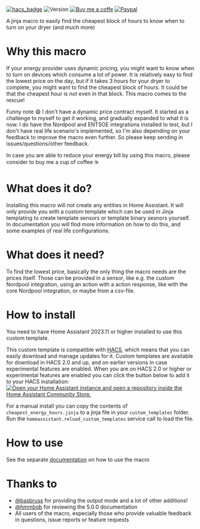 [![hacs_badge](https://img.shields.io/badge/HACS-Default-orange.svg)](https://github.com/custom-components/hacs)
![Version](https://img.shields.io/github/v/release/TheFes/cheapest-energy-hours)
[![Buy me a coffe](https://img.shields.io/static/v1.svg?label=%20&message=Buy%20me%20a%20coffee&color=6f4e37&logo=buy%20me%20a%20coffee&logoColor=white)](https://www.buymeacoffee.com/TheFes)
[![Paypal](https://img.shields.io/badge/PayPal-00457C?&color=00457c&logo=paypal&logoColor=white)](https://www.paypal.com/paypalme/thefes)


A jinja macro to easily find the cheapest block of hours to know when to turn on your dryer (and much more)

# Why this macro

If your energy provider uses dynamic pricing, you might want to know when to turn on devices which consume a lot of power. It is relatively easy to find the lowest price on the day, but if it takes 3 hours for your dryer to complete, you might want to find the cheapest block of hours. It could be that the cheapest hour is not even in that block.
This macro comes to the rescue!

Funny note 😄 I don't have a dynamic price contract myself. It started as a challenge to myself to get it working, and gradually expanded to what it is now. I do have the Nordpool and ENTSOE integrations installed to test, but I don't have real life scenario's implemented, so I'm also depending on your feedback to improve the macro even further. So please keep sending in issues/questions/other feedback.

In case you are able to reduce your energy bill by using this macro, please consider to buy me a cup of coffee ☕

# What does it do?
Installing this macro will not create any entities in Home Assistant. It will only provide you with a custom template which can be used in Jinja templating to create template sensors or template binary sesnors yourself. In documentation you will find more information on how to do this, and some examples of real life configurations.

# What does it need?
To find the lowest price, basically the only thing the macro needs are the prices itself. Those can be provided in a sensor, like e.g. the custom Nordpool integration, using an action with a action response, like with the core Nordpool integration, or maybe from a csv-file.

# How to install
You need to have Home Assistant 2023.11 or higher installed to use this custom template.

This custom template is compatible with [HACS](https://hacs.xyz/), which means that you can easily download and manage updates for it. Custom templates are available for download in HACS 2.0 and up, and on earlier versions in case experimental features are enabled. When you are on HACS 2.0 or higher or experimental features are enabled you can click the button below to add it to your HACS installation:
[![Open your Home Assistant instance and open a repository inside the Home Assistant Community Store.](https://my.home-assistant.io/badges/hacs_repository.svg)](https://my.home-assistant.io/redirect/hacs_repository/?owner=TheFes&repository=cheapest-energy-hours&category=template)

For a manual install you can copy the contents of `cheapest_energy_hours.jinja` to a jinja file in your `custom_templates` folder.
Run the `homeassistant.reload_custom_templates` service call to load the file.

# How to use
See the separate [documentation](./documentation/0-how-to.md) on how to use the macro

# Thanks to
* [@basbruss](https://github.com/basbruss) for providing the output mode and a lot of other additions!
* [@hmmbob](https://github.com/hmmbob) for reviewing the 5.0.0 documentation
* All users of the macro, especially those who provide valuable feedback in questions, issue reports or feature requests


